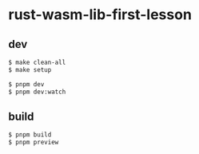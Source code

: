 # rust-wasm-lib-first-lesson

## dev

```bash
$ make clean-all
$ make setup

$ pnpm dev
$ pnpm dev:watch
```

## build

```bash
$ pnpm build
$ pnpm preview
```
